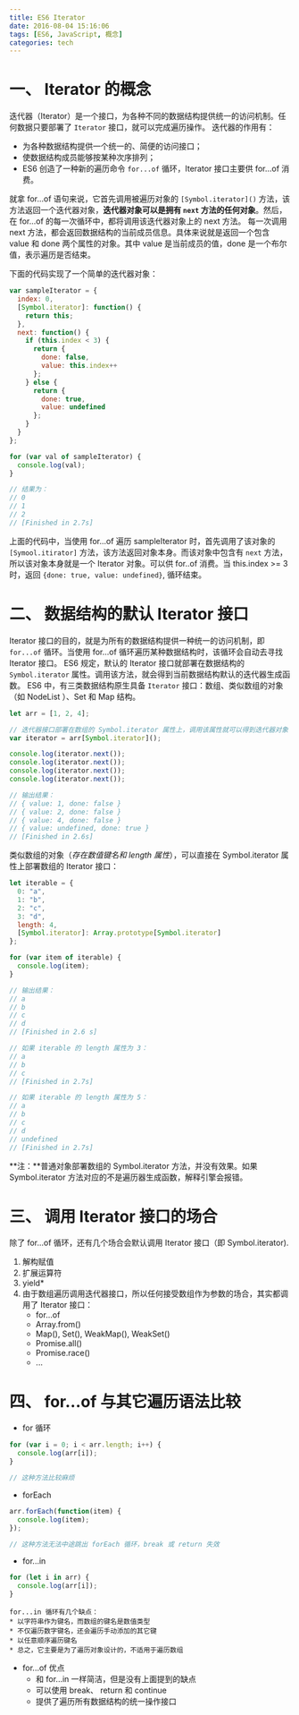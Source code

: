 ```yaml
---
title: ES6 Iterator
date: 2016-08-04 15:16:06
tags: [ES6, JavaScript, 概念]
categories: tech
---
```


# 一、 Iterator 的概念

迭代器（Iterator）是一个接口，为各种不同的数据结构提供统一的访问机制。任何数据只要部署了 `Iterator` 接口，就可以完成遍历操作。
迭代器的作用有：

- 为各种数据结构提供一个统一的、简便的访问接口；
- 使数据结构成员能够按某种次序排列；
- ES6 创造了一种新的遍历命令 `for...of` 循环，Iterator 接口主要供 for...of 消费。
  <!--more-->

就拿 for...of 语句来说，它首先调用被遍历对象的 `[Symbol.iterator]()` 方法，该方法返回一个迭代器对象，**迭代器对象可以是拥有 `next` 方法的任何对象**。然后， 在 for...of 的每一次循环中，都将调用该迭代器对象上的 next 方法。
每一次调用 next 方法，都会返回数据结构的当前成员信息。具体来说就是返回一个包含 value 和 done 两个属性的对象。其中 value 是当前成员的值，done 是一个布尔值，表示遍历是否结束。

下面的代码实现了一个简单的迭代器对象：

```js
var sampleIterator = {
  index: 0,
  [Symbol.iterator]: function() {
    return this;
  },
  next: function() {
    if (this.index < 3) {
      return {
        done: false,
        value: this.index++
      };
    } else {
      return {
        done: true,
        value: undefined
      };
    }
  }
};

for (var val of sampleIterator) {
  console.log(val);
}

// 结果为：
// 0
// 1
// 2
// [Finished in 2.7s]
```

上面的代码中，当使用 for...of 遍历 sampleIterator 时，首先调用了该对象的 `[Symool.itirator]` 方法，该方法返回对象本身。而该对象中包含有 `next` 方法，所以该对象本身就是一个 Iterator 对象。可以供 for..of 消费。当 this.index >= 3 时，返回 `{done: true, value: undefined}`, 循环结束。

# 二、 数据结构的默认 Iterator 接口

Iterator 接口的目的，就是为所有的数据结构提供一种统一的访问机制，即 `for...of` 循环。当使用 for...of 循环遍历某种数据结构时，该循环会自动去寻找 Iterator 接口。
ES6 规定，默认的 Iterator 接口就部署在数据结构的 `Symbol.iterator` 属性。调用该方法，就会得到当前数据结构默认的迭代器生成函数。
ES6 中，有三类数据结构原生具备 `Iterator` 接口：数组、类似数组的对象（如 NodeList ）、Set 和 Map 结构。

```js
let arr = [1, 2, 4];

// 迭代器接口部署在数组的 Symbol.iterator 属性上，调用该属性就可以得到迭代器对象（一个包含 next 函数的对象）
var iterator = arr[Symbol.iterator]();

console.log(iterator.next());
console.log(iterator.next());
console.log(iterator.next());
console.log(iterator.next());

// 输出结果：
// { value: 1, done: false }
// { value: 2, done: false }
// { value: 4, done: false }
// { value: undefined, done: true }
// [Finished in 2.6s]
```

类似数组的对象（_存在数值键名和 length 属性_），可以直接在 Symbol.iterator 属性上部署数组的 Iterator 接口：

```js
let iterable = {
  0: "a",
  1: "b",
  2: "c",
  3: "d",
  length: 4,
  [Symbol.iterator]: Array.prototype[Symbol.iterator]
};

for (var item of iterable) {
  console.log(item);
}

// 输出结果：
// a
// b
// c
// d
// [Finished in 2.6 s]

// 如果 iterable 的 length 属性为 3：
// a
// b
// c
// [Finished in 2.7s]

// 如果 iterable 的 length 属性为 5：
// a
// b
// c
// d
// undefined
// [Finished in 2.7s]
```

**注：**普通对象部署数组的 Symbol.iterator 方法，并没有效果。如果 Symbol.iterator 方法对应的不是遍历器生成函数，解释引擎会报错。

# 三、 调用 Iterator 接口的场合

除了 for...of 循环，还有几个场合会默认调用 Iterator 接口（即 Symbol.iterator).

1. 解构赋值
2. 扩展运算符
3. yield\*
4. 由于数组遍历调用迭代器接口，所以任何接受数组作为参数的场合，其实都调用了 Iterator 接口：
   - for...of
   - Array.from()
   - Map(), Set(), WeakMap(), WeakSet()
   - Promise.all()
   - Promise.race()
   - ...

# 四、 for...of 与其它遍历语法比较

- for 循环

```js
for (var i = 0; i < arr.length; i++) {
  console.log(arr[i]);
}

// 这种方法比较麻烦
```

- forEach

```js
arr.forEach(function(item) {
  console.log(item);
});

// 这种方法无法中途跳出 forEach 循环，break 或 return 失效
```

- for...in

```js
for (let i in arr) {
  console.log(arr[i]);
}
```

    for...in 循环有几个缺点：
    * 以字符串作为键名，而数组的键名是数值类型
    * 不仅遍历数字键名，还会遍历手动添加的其它键
    * 以任意顺序遍历键名
    * 总之，它主要是为了遍历对象设计的，不适用于遍历数组

- for...of 优点
  - 和 for...in 一样简洁，但是没有上面提到的缺点
  - 可以使用 break、 return 和 continue
  - 提供了遍历所有数据结构的统一操作接口
